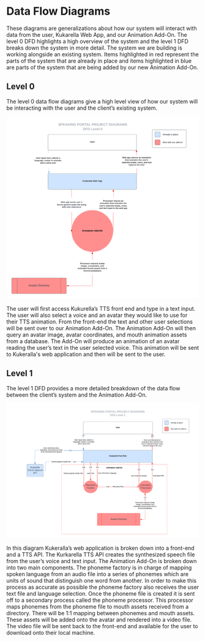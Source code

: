 # Data Flow Diagrams

These diagrams are generalizations about how our system will interact with data from the user, Kukarella Web App, and our Animation Add-On. The level 0 DFD highlights a high overview of the system and the level 1 DFD breaks down the system in more detail. The system we are building is working alongside an existing system. Items highlighted in red represent the parts of the system that are already in place and items highlighted in blue are parts of the system that are being added by our new Animation Add-On.

## Level 0

The level 0 data flow diagrams give a high level view of how our system will be interacting with the user and the client’s existing system.

![DFD Level 0](dfd_0.png)

The user will first access Kukurella’s TTS front end and type in a text input. The user will also select a voice and an avatar they would like to use for their TTS animation. From the front-end the text and other user selections will be sent over to our Animation Add-On. The Animation Add-On will then query an avatar image, avatar coordinates, and mouth animation assets from a database. The Add-On will produce an animation of an avatar reading the user’s text in the user selected voice. This animation will be sent to Kukeralla's web application and then will be sent to the user.  

## Level 1

The level 1 DFD provides a more detailed breakdown of the data flow between the client’s system and the Animation Add-On.

![DFD Level 1](dfd_1.png)

In this diagram Kukeralla’s web application is broken down into a front-end and a TTS API. The Kurkarella TTS API creates the synthesized speech file from the user’s voice and text input. The Animation Add-On is broken down into two main components. The phoneme factory is in charge of mapping spoken language from an audio file into a series of phonemes which are units of sound that distinguish one word from another. In order to make this process as accurate as possible the phoneme factory also receives the user text file and language selection. Once the phoneme file is created it is sent off to a secondary process called the phoneme processor. This processor maps phonemes from the phoneme file to mouth assets received from a directory. There will be 1:1 mapping between phonemes and mouth assets. These assets will be added onto the avatar and rendered into a video file. The video file will be sent back to the front-end and available for the user to download onto their local machine.
